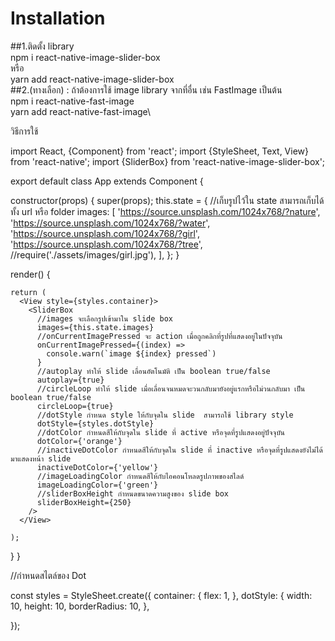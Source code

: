 # Installation
##1.ติดตั้ง library \
  npm i react-native-image-slider-box\
  หรือ\
  yarn add react-native-image-slider-box\
##2.(ทางเลือก) : ถ้าต้องการใช้ image library จากที่อื่น เช่น FastImage เป็นต้น\
npm i react-native-fast-image\
yarn add react-native-fast-image\

วิธีการใช้

import React, {Component} from 'react';
import {StyleSheet, Text, View} from 'react-native';
import {SliderBox} from 'react-native-image-slider-box';

export default class App extends Component {

  constructor(props) {
    super(props);
    this.state = {
      //เก็บรูปไว้ใน state สามารถเก็บได้ทั้ง url หรือ folder
      images: [
        'https://source.unsplash.com/1024x768/?nature',
        'https://source.unsplash.com/1024x768/?water',
        'https://source.unsplash.com/1024x768/?girl',
        'https://source.unsplash.com/1024x768/?tree',
        //require('./assets/images/girl.jpg'),
      ],
    };
  }
  
  render() {
  
    return (
      <View style={styles.container}>
        <SliderBox
          //images จะเลือกรูปเข้ามาใน slide box    
          images={this.state.images}
          //onCurrentImagePressed จะ action เมื่อถูกคลิกที่รูปที่แสดงอยู่ในปัจจุบัน
          onCurrentImagePressed={(index) =>
            console.warn(`image ${index} pressed`)
          }
          //autoplay ทำให้ slide เลื่อนอัตโนมัติ เป็น boolean true/false
          autoplay={true}
          //circleLoop ทำให้ slide เมื่อเลื่อนจนหมดจะวนกลับมายังอยู่แรกหรือไม่วนกลับมา เป็น boolean true/false
          circleLoop={true}
          //dotStyle กำหนด style ให้กับจุดใน slide  สามารถใช้ library style
          dotStyle={styles.dotStyle}
          //dotColor กำหนดสีให้กับจุดใน slide ที่ active หรือจุดที่รูปแสดงอยู่ปัจจุบัน
          dotColor={'orange'}
          //inactiveDotColor กำหนดสีให้กับจุดใน slide ที่ inactive หรือจุดที่รูปแสดงยังไม่ได้มาแสดงหน้า slide
          inactiveDotColor={'yellow'}
          //imageLoadingColor กำหนดสีให้กับไอคอนโหลดรูปภาพของสไลด์
          imageLoadingColor={'green'}
          //sliderBoxHeight กำหนดขนาดความสูงของ slide box
          sliderBoxHeight={250}
        />
      </View>
      
    );
  }
}

//กำหนดสไตล์ของ Dot

const styles = StyleSheet.create({
  container: {
    flex: 1,
  },
  dotStyle: {
    width: 10,
    height: 10,
    borderRadius: 10,
  },
  
});



